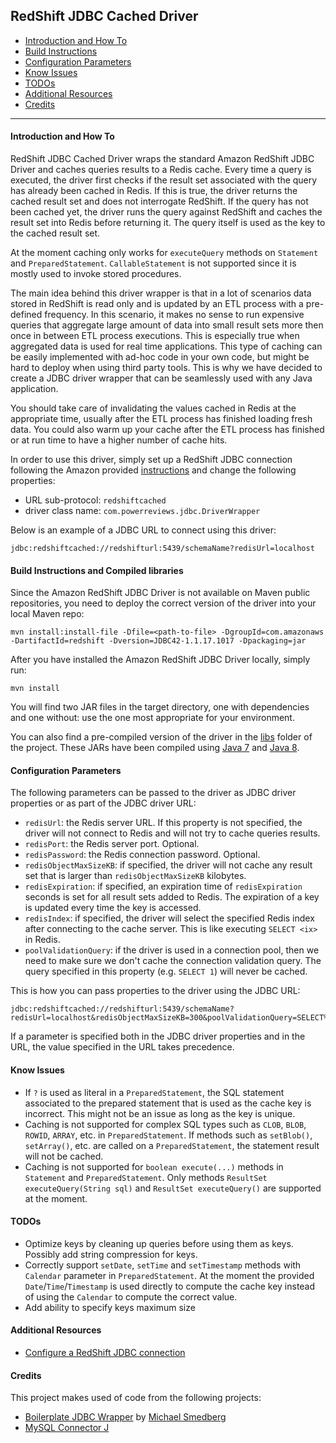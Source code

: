 RedShift JDBC Cached Driver
----------

 - [Introduction and How To](#introduction)
 - [Build Instructions](#buildInstructions)
 - [Configuration Parameters](#configurationParameters)
 - [Know Issues](#knowIssues)
 - [TODOs](#todos)
 - [Additional Resources](#additionalResources)
 - [Credits](#credits)

----------
<a id="introduction"></a>
#### Introduction and How To
RedShift JDBC Cached Driver wraps the standard Amazon RedShift JDBC Driver and caches queries results to a Redis cache.
Every time a query is executed, the driver first checks if the result set associated with the query has already been cached in Redis. If this is
true, the driver returns the cached result set and does not interrogate RedShift. If the query has not been cached yet,
the driver runs the query against RedShift and caches the result set into Redis before returning it. The query itself is used
as the key to the cached result set.

At the moment caching only works for `executeQuery` methods on `Statement` and `PreparedStatement`. `CallableStatement` is not
supported since it is mostly used to invoke stored procedures.

The main idea behind this driver wrapper is that in a lot of scenarios data stored in RedShift is read only and is updated
by an ETL process with a pre-defined frequency. In this scenario, it makes
no sense to run expensive queries that aggregate large amount of data into small result sets more then once in between ETL
process executions. This is especially true when aggregated data is used for real time applications. This type of caching
can be easily implemented with ad-hoc code in your own code, but might be hard to deploy when using third party tools. This is
why we have decided to create a JDBC driver wrapper that can be seamlessly used with any Java application.

You should take care of invalidating the values cached in Redis at the appropriate time, usually after the ETL process has finished loading fresh data.
You could also warm up your cache after the ETL process has finished or at run time to have a higher number of cache hits.

In order to use this driver, simply set up a RedShift JDBC connection following the Amazon provided [instructions](http://docs.aws.amazon.com/redshift/latest/mgmt/configure-jdbc-connection.html)
 and change the following properties:
* URL sub-protocol: `redshiftcached`
* driver class name: `com.powerreviews.jdbc.DriverWrapper`

Below is an example of a JDBC URL to connect using this driver:
```
jdbc:redshiftcached://redshifturl:5439/schemaName?redisUrl=localhost
```
<a id="buildInstructions"></a>
#### Build Instructions and Compiled libraries
Since the Amazon RedShift JDBC Driver is not available on Maven public repositories, you need to deploy the correct version of the driver into your local Maven repo:
```
mvn install:install-file -Dfile=<path-to-file> -DgroupId=com.amazonaws -DartifactId=redshift -Dversion=JDBC42-1.1.17.1017 -Dpackaging=jar
```
After you have installed the Amazon RedShift JDBC Driver locally, simply run:
```
mvn install
```
You will find two JAR files in the target directory, one with dependencies and one without: use the one most appropriate for your environment.

You can also find a pre-compiled version of the driver in the [libs](libs) folder of the project. These JARs have been compiled using [Java 7](libs/1.7) and [Java 8](libs/1.8).
<a id="configurationParameters"></a>
#### Configuration Parameters
The following parameters can be passed to the driver as JDBC driver properties or as part of the JDBC driver URL:
 * `redisUrl`: the Redis server URL. If this property is not specified, the driver will not connect to Redis and will not try to cache queries results.
 * `redisPort`: the Redis server port. Optional.
 * `redisPassword`: the Redis connection password. Optional.
 * `redisObjectMaxSizeKB`: if specified, the driver will not cache any result set that is larger than `redisObjectMaxSizeKB` kilobytes.
 * `redisExpiration`: if specified, an expiration time of `redisExpiration` seconds is set for all result sets added to Redis. The expiration of a key is updated every time the key is accessed.
 * `redisIndex`: if specified, the driver will select the specified Redis index after connecting to the cache server. This is like executing `SELECT <ix>` in Redis.
 * `poolValidationQuery`: if the driver is used in a connection pool, then we need to make sure we don't cache the connection validation query. The query specified in this property (e.g. `SELECT 1`) will never be cached.

This is how you can pass properties to the driver using the JDBC URL:
```
jdbc:redshiftcached://redshifturl:5439/schemaName?redisUrl=localhost&redisObjectMaxSizeKB=300&poolValidationQuery=SELECT%201
```
If a parameter is specified both in the JDBC driver properties and in the URL, the value specified in the URL takes precedence.
<a id="knowIssues"></a>
#### Know Issues
* If `?` is used as literal in a `PreparedStatement`, the SQL statement associated to the prepared statement that is used
as the cache key is incorrect. This might not be an issue as long as the key is unique.
* Caching is not supported for complex SQL types such as `CLOB`, `BLOB`, `ROWID`, `ARRAY`, etc. in `PreparedStatement`.
If methods such as `setBlob()`, `setArray()`, etc. are called on a `PreparedStatement`, the statement result will not be cached.
* Caching is not supported for `boolean execute(...)` methods in `Statement` and `PreparedStatement`. Only methods `ResultSet executeQuery(String sql)`
and `ResultSet executeQuery()` are supported at the moment.

<a id="todos"></a>
#### TODOs
* Optimize keys by cleaning up queries before using them as keys. Possibly add string compression for keys.
* Correctly support `setDate`, `setTime` and `setTimestamp` methods with `Calendar` parameter in `PreparedStatement`. At the
moment the provided `Date`/`Time`/`Timestamp` is used directly to compute the cache key instead of using the `Calendar`
to compute the correct value.
* Add ability to specify keys maximum size

<a id="additionalResources"></a>
#### Additional Resources
* [Configure a RedShift JDBC connection](http://docs.aws.amazon.com/redshift/latest/mgmt/configure-jdbc-connection.html)
 
<a id="credits"></a>
#### Credits
This project makes used of code from the following projects:
* [Boilerplate JDBC Wrapper](https://www.redfin.com/blog/2011/03/boilerplate_jdbc_wrapper.html) by [Michael Smedberg](https://github.com/smedberg)
* [MySQL Connector J](https://github.com/mysql/mysql-connector-j)
